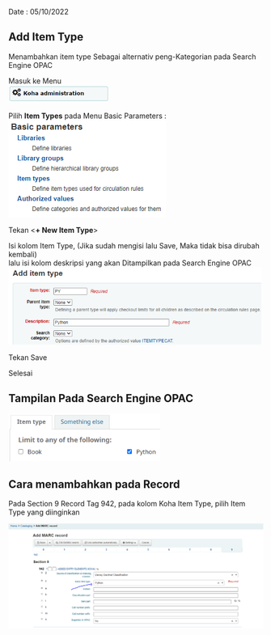 Date : 05/10/2022

## Add Item Type

Menambahkan item type Sebagai alternativ peng-Kategorian pada Search Engine OPAC

Masuk ke Menu <br>
<img src="img/koha_administration.PNG" width="200">

Pilih **Item Types** pada Menu Basic Parameters : <br>
<img src="img/basic_parameter.png">

Tekan <**+ New Item Type**>

Isi kolom Item Type, (Jika sudah mengisi lalu Save, Maka tidak bisa dirubah kembali)<br>
lalu isi kolom deskripsi yang akan Ditampilkan pada Search Engine OPAC <br>
<img width="500" src="img/item.png">

Tekan Save<br>

Selesai

## Tampilan Pada Search Engine OPAC<br>

<img width="300" src="img/py.png">

## Cara menambahkan pada Record <br>
Pada Section 9 Record Tag 942, pada kolom Koha Item Type, pilih Item Type yang diinginkan

<img width="700" src="img/rec.png">